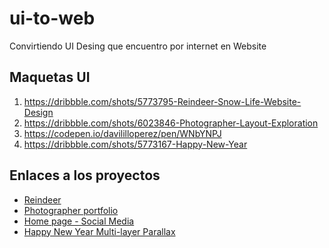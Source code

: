 # ui-to-web
Convirtiendo UI Desing que encuentro por internet en Website


## Maquetas UI
1) https://dribbble.com/shots/5773795-Reindeer-Snow-Life-Website-Design
2) https://dribbble.com/shots/6023846-Photographer-Layout-Exploration
3) https://codepen.io/davililloperez/pen/WNbYNPJ
4) https://dribbble.com/shots/5773167-Happy-New-Year

## Enlaces a los proyectos
* [Reindeer](https://davidmartinperez.github.io/ui-to-web/01-reindeer/)
* [Photographer portfolio](https://davidmartinperez.github.io/ui-to-web/02-photographer-porfolio/)
* [Home page - Social Media](https://davidmartinperez.github.io/ui-to-web/03-social-media-home/)
* [Happy New Year Multi-layer Parallax](https://davidmartinperez.github.io/ui-to-web/04-Happy-New-Year-Parallax/)